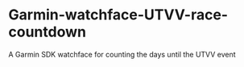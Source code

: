 # Garmin-watchface-UTVV-race-countdown
A Garmin SDK watchface for counting the days until the UTVV event
